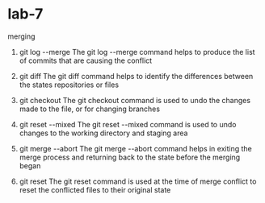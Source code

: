 # lab-7
merging 
1. git log --merge 
The git log --merge command helps to produce the list of commits that are causing the conflict

2. git diff 
The git diff command helps to identify the differences between the states repositories or files

3. git checkout 
The git checkout command is used to undo the changes made to the file, or for changing branches

4. git reset --mixed 
The git reset --mixed command is used to undo changes to the working directory and staging area

5. git merge --abort
The git merge --abort command helps in exiting the merge process and returning back to the state before the merging began

6. git reset
The git reset command is used at the time of merge conflict to reset the conflicted files to their original state
